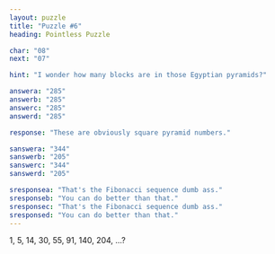 ```yaml
---
layout: puzzle
title: "Puzzle #6"
heading: Pointless Puzzle

char: "08"
next: "07"

hint: "I wonder how many blocks are in those Egyptian pyramids?"

answera: "285"
answerb: "285"
answerc: "285"
answerd: "285"

response: "These are obviously square pyramid numbers."

sanswera: "344"
sanswerb: "205"
sanswerc: "344"
sanswerd: "205"

sresponsea: "That's the Fibonacci sequence dumb ass."
sresponseb: "You can do better than that."
sresponsec: "That's the Fibonacci sequence dumb ass."
sresponsed: "You can do better than that."
---
```


1, 5, 14, 30, 55, 91, 140, 204, ...?
